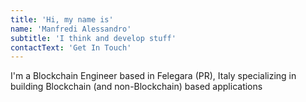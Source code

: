 ```yaml
---
title: 'Hi, my name is'
name: 'Manfredi Alessandro'
subtitle: 'I think and develop stuff'
contactText: 'Get In Touch'
---
```


I'm a Blockchain Engineer based in Felegara (PR), Italy specializing in building Blockchain (and non-Blockchain) based applications

